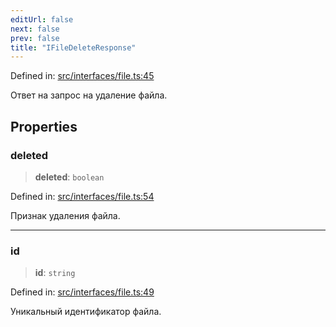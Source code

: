 ```yaml
---
editUrl: false
next: false
prev: false
title: "IFileDeleteResponse"
---
```


Defined in: [src/interfaces/file.ts:45](https://github.com/zloishavrin/gigachat-node/blob/a69ec788472547a03123bbdeeaac3f6751954bc6/src/interfaces/file.ts#L45)

Ответ на запрос на удаление файла.

## Properties

### deleted

> **deleted**: `boolean`

Defined in: [src/interfaces/file.ts:54](https://github.com/zloishavrin/gigachat-node/blob/a69ec788472547a03123bbdeeaac3f6751954bc6/src/interfaces/file.ts#L54)

Признак удаления файла.

***

### id

> **id**: `string`

Defined in: [src/interfaces/file.ts:49](https://github.com/zloishavrin/gigachat-node/blob/a69ec788472547a03123bbdeeaac3f6751954bc6/src/interfaces/file.ts#L49)

Уникальный идентификатор файла.
